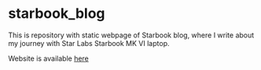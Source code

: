 # starbook_blog

This is repository with static webpage of Starbook blog, where I write about my journey with Star Labs Starbook MK VI laptop. 


Website is available [here](https://cichy1173.github.io/starbook_blog/)